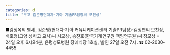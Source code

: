 ```yaml
---
categories: d
title: "부고 김준명현대차·기아 기술PR팀장씨 모친상"
---
```

■김정옥씨 별세, 김준명(현대차·기아 커뮤니케이션센터 기술PR팀장)·김정연씨 모친상, 배호정(고양 성사고 교사)씨 시모상, 송찬호(한국기계연구원 책임연구원)씨 장모상 = 24일 오후 6시24분, 은평성모병원 장례식장 1호실, 발인 27일 오전 7시. ☎ 02-2030-4455